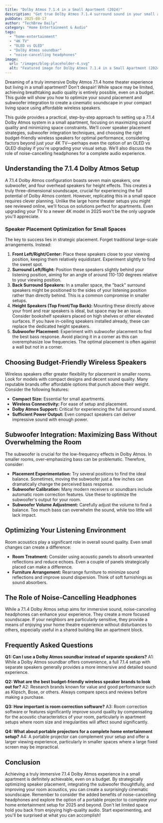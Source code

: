 ```yaml
---
title: "Dolby Atmos 7.1.4 in a Small Apartment (2024)"
description: "Get true Dolby Atmos 7.1.4 surround sound in your small apartment! This guide shows you how to optimize speaker placement, integrate a subwoofer, and achieve immersive audio with budget-friendly wireless speakers.  Learn about 4K TV setup and Dolby Atmos soundbars. Read now!"
pubDate: 2025-08-17
author: "TechBrew Daily"
category: "Home Entertainment & Audio"
tags:
  - "home-entertainment"
  - "4K TV"
  - "OLED vs QLED"
  - "Dolby Atmos soundbar"
  - "noise-cancelling headphones"
image:
  url: "/images/blog-placeholder-4.svg"
  alt: "Featured image for Dolby Atmos 7.1.4 in a Small Apartment (2024)"
---
```


Dreaming of a truly immersive Dolby Atmos 7.1.4 home theater experience but living in a small apartment?  Don't despair!  While space may be limited, achieving breathtaking audio quality is entirely possible, even on a budget. This guide will show you how to optimize your sound placement and subwoofer integration to create a cinematic soundscape in your compact living space using affordable wireless speakers.


This guide provides a practical, step-by-step approach to setting up a 7.1.4 Dolby Atmos system in a small apartment, focusing on maximizing sound quality and minimizing space constraints.  We’ll cover speaker placement strategies, subwoofer integration techniques, and choosing the right budget-friendly wireless speakers for optimal performance, considering factors beyond just your 4K TV—perhaps even the option of an OLED vs QLED display if you're upgrading your visual setup.  We’ll also discuss the role of noise-cancelling headphones for a complete audio experience.

## Understanding the 7.1.4 Dolby Atmos Setup

A 7.1.4 Dolby Atmos configuration boasts seven main speakers, one subwoofer, and four overhead speakers for height effects. This creates a truly three-dimensional soundscape, crucial for experiencing the full potential of Dolby Atmos content.  However, replicating this in a small space requires clever planning.  Unlike the large home theater setups you might see reviewed online, we'll focus on solutions perfect for apartments.  Even upgrading your TV to a newer 4K model in 2025 won't be the only upgrade you'll appreciate.

### Speaker Placement Optimization for Small Spaces

The key to success lies in strategic placement.  Forget traditional large-scale arrangements. Instead:

1. **Front Left/Right/Center:** Place these speakers close to your viewing position, keeping them relatively equidistant.  Experiment slightly to find the sweet spot.
2. **Surround Left/Right:** Position these speakers slightly behind your listening position, aiming for an angle of around 110-130 degrees relative to your viewing position. 
3. **Back Surround Speakers:**  In a smaller space, the "back" surround speakers might be positioned to the sides of your listening position rather than directly behind. This is a common compromise in smaller setups.
4. **Height Speakers (Top Front/Top Back):**  Mounting these directly above your front and rear speakers is ideal, but space may be an issue.  Consider bookshelf speakers placed on high shelves or other elevated surfaces. If you have in-ceiling speakers installed already, these can replace the dedicated height speakers.
5. **Subwoofer Placement:** Experiment with subwoofer placement to find the best bass response. Avoid placing it in a corner as this can overemphasize low frequencies. The optimal placement is often against a wall but not in a corner.

## Choosing Budget-Friendly Wireless Speakers

Wireless speakers offer greater flexibility for placement in smaller rooms.  Look for models with compact designs and decent sound quality.  Many reputable brands offer affordable options that punch above their weight. Consider the following features:

* **Compact Size:**  Essential for small apartments.
* **Wireless Connectivity:**  For ease of setup and placement.
* **Dolby Atmos Support:**  Critical for experiencing the full surround sound.
* **Sufficient Power Output:**  Even compact speakers can deliver impressive sound with enough power.

## Subwoofer Integration: Maximizing Bass Without Overwhelming the Room

The subwoofer is crucial for the low-frequency effects in Dolby Atmos. In smaller rooms, over-emphasizing bass can be problematic.  Therefore, consider:

* **Placement Experimentation:**  Try several positions to find the ideal balance.  Sometimes, moving the subwoofer just a few inches can dramatically change the perceived bass response.
* **Subwoofer Calibration:**  Many modern receivers or soundbars include automatic room correction features. Use these to optimize the subwoofer's output for your room.
* **Subwoofer Volume Adjustment:** Carefully adjust the volume to find a balance.  Too much bass can overwhelm the sound, while too little will lack impact.

## Optimizing Your Listening Environment

Room acoustics play a significant role in overall sound quality.  Even small changes can create a difference:

* **Room Treatment:**  Consider using acoustic panels to absorb unwanted reflections and reduce echoes. Even a couple of panels strategically placed can make a difference.
* **Furniture Arrangement:**  Rearrange furniture to minimize sound reflections and improve sound dispersion.  Think of soft furnishings as sound absorbers.

## The Role of Noise-Cancelling Headphones

While a 7.1.4 Dolby Atmos setup aims for immersive sound, noise-canceling headphones can enhance your experience. They create a more focused soundscape. If your neighbors are particularly sensitive, they provide a means of enjoying your home theatre experience without disturbances to others, especially useful in a shared building like an apartment block.

## Frequently Asked Questions

**Q1: Can I use a Dolby Atmos soundbar instead of separate speakers?** A1: While a Dolby Atmos soundbar offers convenience, a full 7.1.4 setup with separate speakers generally provides a more immersive and detailed sound experience.


**Q2:  What are the best budget-friendly wireless speaker brands to look out for?** A2:  Research brands known for value and good performance such as Klipsch, Bose, or others. Always compare specs and reviews before making a purchase.


**Q3: How important is room correction software?** A3: Room correction software or features significantly improve sound quality by compensating for the acoustic characteristics of your room, particularly in apartment setups where room size and irregularities will affect sound significantly.


**Q4: What about portable projectors for a complete home entertainment setup?**  A4:  A portable projector can complement your setup and offer a larger viewing experience, particularly in smaller spaces where a large fixed screen may be impractical.


## Conclusion

Achieving a truly immersive 7.1.4 Dolby Atmos experience in a small apartment is definitely achievable, even on a budget.  By strategically optimizing speaker placement, integrating the subwoofer thoughtfully, and improving your room acoustics, you can create a surprisingly cinematic soundscape. Remember to consider the added benefits of noise-cancelling headphones and explore the option of a portable projector to complete your home entertainment setup for 2025 and beyond. Don't let limited space hold you back from enjoying high-quality audio.  Start experimenting, and you'll be surprised at what you can accomplish!